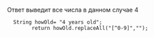 Ответ выведит все числа в данном случае 4
```
  String howOld= "4 years old";
        return howOld.replaceAll("[^0-9]","");
```
